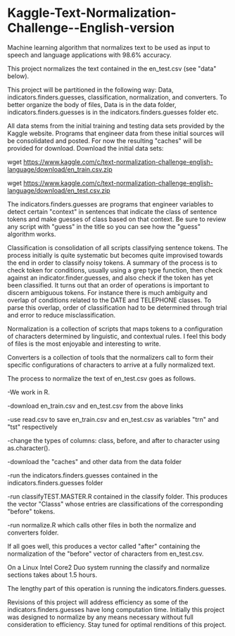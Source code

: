 # Kaggle-Text-Normalization-Challenge--English-version
Machine learning algorithm that normalizes text to be used as input to speech and language applications with 98.6% accuracy.

This project normalizes the text contained in the en_test.csv (see "data" below).

This project will be partitioned in the following way: Data, indicators.finders.guesses, classification, normalization, and converters. To better organize the body of files, Data is in the data folder, indicators.finders.guesses is in the indicators.finders.guesses folder etc.

All data stems from the initial training and testing data sets provided by the Kaggle website. Programs that engineer data from these initial sources will be consolidated and posted. For now the resulting "caches" will be provided for download. 
Download the initial data sets: 

wget https://www.kaggle.com/c/text-normalization-challenge-english-language/download/en_train.csv.zip 

wget https://www.kaggle.com/c/text-normalization-challenge-english-language/download/en_test.csv.zip

The indicators.finders.guesses are programs that engineer variables to detect certain "context" in sentences that indicate the class of sentence tokens and make guesses of class based on that context.
Be sure to review any script with "guess" in the title so you can see how the "guess" algorithm works.

Classification is consolidation of all scripts classifying sentence tokens. The process initially is quite systematic but becomes quite improvised towards the end in order to classify noisy tokens. A summary of the process is to check token for conditions, usually using a grep type function, then check against an indicator.finder.guesses, and also check if the token has yet been classified. It turns out that an order of operations is important to discern ambiguous tokens. For instance there is much ambiguity and overlap of conditions related to the DATE and TELEPHONE classes. To parse this overlap, order of classification had to be determined through trial and error to reduce misclassification. 

Normalization is a collection of scripts that maps tokens to a configuration of characters determined by linguistic, and contextual rules. I feel this body of files is the most enjoyable and interesting to write.

Converters is a collection of tools that the normalizers call to form their specific configurations of characters to arrive at a fully normalized text.

The process to normalize the text of en_test.csv goes as follows.

-We work in R.

-download en_train.csv and en_test.csv from the above links

-use read.csv to save en_train.csv and en_test.csv as variables "trn" and "tst" respectively

-change the types of columns: class, before, and after to character using as.character().

-download the "caches" and other data from the data folder

-run the indicators.finders.guesses contained in the indicators.finders.guesses folder

-run classifyTEST.MASTER.R contained in the classify folder. This produces the vector "Classs" whose entries are classifications of the corresponding "before" tokens.

-run normalize.R which calls other files in both the normalize and converters folder.

If all goes well, this produces a vector called "after" containing the normalization of the "before" vector of characters from en_test.csv.

On a Linux Intel Core2 Duo system running the classify and normalize sections takes about 1.5 hours.

The lengthy part of this operation is running the indicators.finders.guesses.

Revisions of this project will address efficiency as some of the indicators.finders.guesses have long computation time. Initially this project was designed to normalize by any means necessary without full consideration to efficiency. Stay tuned for optimal renditions of this project.

